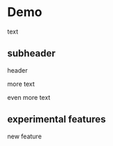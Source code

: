# Demo

text

## subheader

header


more text

even more text

## experimental features

new feature